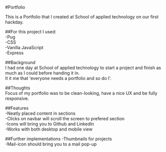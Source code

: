 #Portfolio

This is a Portfolio that I created at School of applied technology on our first hackday.

##For this project I used: <br />
-Pug <br />
-CSS <br />
-Vanilla JavaScript <br />
-Express

##Background <br />
I had one day at School of applied technology to start a project and finish as much as I could before handing it in. <br />
It it me that 'everyone needs a portfolio and so do I'.

##Thoughts <br />
Focus of my portfolio was to be clean-looking, have a nice UX and be fully responsive.

##Features <br />
-Neatly placed content in sections <br />
-Clicks on navbar will scroll the screen to prefered section <br />
-Icons will bring you to Github and LinkedIn <br />
-Works with both desktop and mobile view

##Further implementations
-Thumbnails for projects <br />
-Mail-icon should bring you to a mail pop-up

